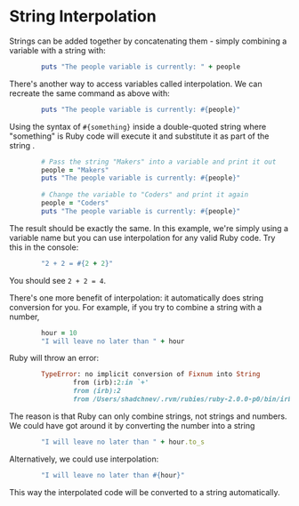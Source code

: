 # String Interpolation

Strings can be added together by concatenating them - simply combining a variable with a string with:

````ruby
		puts "The people variable is currently: " + people
````

There's another way to access variables called interpolation. We can recreate the same command as above with:

````ruby
		puts "The people variable is currently: #{people}"
````

Using the syntax of `#{something}` inside a double-quoted string where "something" is Ruby code will execute it and substitute it as part of the string .
````ruby
		# Pass the string "Makers" into a variable and print it out
		people = "Makers"
		puts "The people variable is currently: #{people}"
		
		# Change the variable to "Coders" and print it again
		people = "Coders"
		puts "The people variable is currently: #{people}"
````

The result should be exactly the same. In this example, we're simply using a variable name but you can use interpolation for any valid Ruby code. Try this in the console:

````ruby
		"2 + 2 = #{2 + 2}"
````

You should see `2 + 2 = 4`.

There's one more benefit of interpolation: it automatically does string conversion for you. For example, if you try to combine a string with a number,

````ruby
		hour = 10
		"I will leave no later than " + hour
````

Ruby will throw an error:

````ruby
		TypeError: no implicit conversion of Fixnum into String
		        from (irb):2:in `+'
		        from (irb):2
		        from /Users/shadchnev/.rvm/rubies/ruby-2.0.0-p0/bin/irb:16:in `<main>'
````

The reason is that Ruby can only combine strings, not strings and numbers. We could have got around it by converting the number into a string

````ruby
		"I will leave no later than " + hour.to_s
````

Alternatively, we could use interpolation:

````ruby
		"I will leave no later than #{hour}"
````

This way the interpolated code will be converted to a string automatically.




